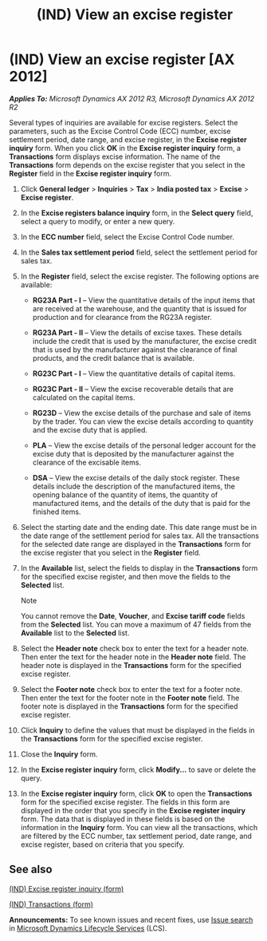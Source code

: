 ﻿---
title: (IND) View an excise register
TOCTitle: (IND) View an excise register
ms:assetid: 081ef3d2-f4ec-4db6-afbc-d7fb6cd89bab
ms:mtpsurl: https://technet.microsoft.com/en-us/library/JJ664455(v=AX.60)
ms:contentKeyID: 49385534
ms.date: 04/18/2014
mtps_version: v=AX.60
---

# (IND) View an excise register [AX 2012]


_**Applies To:** Microsoft Dynamics AX 2012 R3, Microsoft Dynamics AX 2012 R2_

Several types of inquiries are available for excise registers. Select the parameters, such as the Excise Control Code (ECC) number, excise settlement period, date range, and excise register, in the **Excise register inquiry** form. When you click **OK** in the **Excise register inquiry** form, a **Transactions** form displays excise information. The name of the **Transactions** form depends on the excise register that you select in the **Register** field in the **Excise register inquiry** form.

1.  Click **General ledger** \> **Inquiries** \> **Tax** \> **India posted tax** \> **Excise** \> **Excise register**.

2.  In the **Excise registers balance inquiry** form, in the **Select query** field, select a query to modify, or enter a new query.

3.  In the **ECC number** field, select the Excise Control Code number.

4.  In the **Sales tax settlement period** field, select the settlement period for sales tax.

5.  In the **Register** field, select the excise register. The following options are available:
    
      - **RG23A Part - I** – View the quantitative details of the input items that are received at the warehouse, and the quantity that is issued for production and for clearance from the RG23A register.
    
      - **RG23A Part - II** – View the details of excise taxes. These details include the credit that is used by the manufacturer, the excise credit that is used by the manufacturer against the clearance of final products, and the credit balance that is available.
    
      - **RG23C Part - I** – View the quantitative details of capital items.
    
      - **RG23C Part - II** – View the excise recoverable details that are calculated on the capital items.
    
      - **RG23D** – View the excise details of the purchase and sale of items by the trader. You can view the excise details according to quantity and the excise duty that is applied.
    
      - **PLA** – View the excise details of the personal ledger account for the excise duty that is deposited by the manufacturer against the clearance of the excisable items.
    
      - **DSA** – View the excise details of the daily stock register. These details include the description of the manufactured items, the opening balance of the quantity of items, the quantity of manufactured items, and the details of the duty that is paid for the finished items.

6.  Select the starting date and the ending date. This date range must be in the date range of the settlement period for sales tax. All the transactions for the selected date range are displayed in the **Transactions** form for the excise register that you select in the **Register** field.

7.  In the **Available** list, select the fields to display in the **Transactions** form for the specified excise register, and then move the fields to the **Selected** list.
    

    > [!NOTE]
    > <P>You cannot remove the <STRONG>Date</STRONG>, <STRONG>Voucher</STRONG>, and <STRONG>Excise tariff code</STRONG> fields from the <STRONG>Selected</STRONG> list. You can move a maximum of 47 fields from the <STRONG>Available</STRONG> list to the <STRONG>Selected</STRONG> list.</P>



8.  Select the **Header note** check box to enter the text for a header note. Then enter the text for the header note in the **Header note** field. The header note is displayed in the **Transactions** form for the specified excise register.

9.  Select the **Footer note** check box to enter the text for a footer note. Then enter the text for the footer note in the **Footer note** field. The footer note is displayed in the **Transactions** form for the specified excise register.

10. Click **Inquiry** to define the values that must be displayed in the fields in the **Transactions** form for the specified excise register.

11. Close the **Inquiry** form.

12. In the **Excise register inquiry** form, click **Modify...** to save or delete the query.

13. In the **Excise register inquiry** form, click **OK** to open the **Transactions** form for the specified excise register. The fields in this form are displayed in the order that you specify in the **Excise register inquiry** form. The data that is displayed in these fields is based on the information in the **Inquiry** form. You can view all the transactions, which are filtered by the ECC number, tax settlement period, date range, and excise register, based on criteria that you specify.

## See also

[(IND) Excise register inquiry (form)](https://technet.microsoft.com/en-us/library/jj710979\(v=ax.60\))

[(IND) Transactions (form)](https://technet.microsoft.com/en-us/library/jj664764\(v=ax.60\))

  
**Announcements:** To see known issues and recent fixes, use [Issue search](http://go.microsoft.com/fwlink/?linkid=389258) in [Microsoft Dynamics Lifecycle Services](http://go.microsoft.com/fwlink/?linkid=306505) (LCS).

